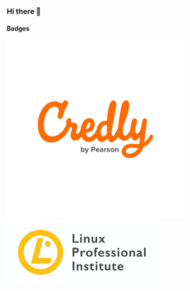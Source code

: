 ### Hi there 👋

<!--
**emanuelhaine/emanuelhaine** is a ✨ _special_ ✨ repository because its `README.md` (this file) appears on your GitHub profile.

Here are some ideas to get you started:

- 🔭 I’m currently working on ...
- 🌱 I’m currently learning ...
- 👯 I’m looking to collaborate on ...
- 🤔 I’m looking for help with ...
- 💬 Ask me about ...
- 📫 How to reach me: ...
- 😄 Pronouns: ...
- ⚡ Fun fact: ...
-->

#### Badges
[![](./images/credly.png)](https://www.credly.com/users/emanuel-baptista-haine/badges)
[![](./images/lpi.png)](https://cs.lpi.org/caf/Xamman/certification/verify/LPI000447269/ehrntspkhy)
